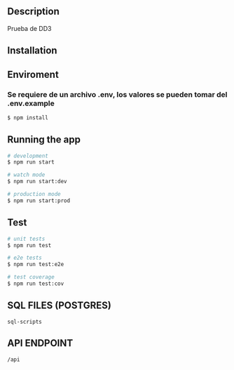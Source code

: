## Description

Prueba de DD3

## Installation

## Enviroment
### Se requiere de un archivo .env, los valores se pueden tomar del .env.example

```bash
$ npm install
```

## Running the app

```bash
# development
$ npm run start

# watch mode
$ npm run start:dev

# production mode
$ npm run start:prod
```

## Test

```bash
# unit tests
$ npm run test

# e2e tests
$ npm run test:e2e

# test coverage
$ npm run test:cov
```

## SQL FILES (POSTGRES)

``sql-scripts``

## API ENDPOINT

``/api``

